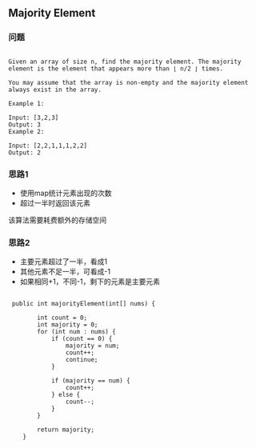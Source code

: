 ## Majority Element

### 问题

```

Given an array of size n, find the majority element. The majority element is the element that appears more than ⌊ n/2 ⌋ times.

You may assume that the array is non-empty and the majority element always exist in the array.

Example 1:

Input: [3,2,3]
Output: 3
Example 2:

Input: [2,2,1,1,1,2,2]
Output: 2

```
### 思路1

* 使用map统计元素出现的次数
* 超过一半时返回该元素

该算法需要耗费额外的存储空间

### 思路2

* 主要元素超过了一半，看成1
* 其他元素不足一半，可看成-1
* 如果相同+1，不同-1，剩下的元素是主要元素

```

 public int majorityElement(int[] nums) {

        int count = 0;
        int majority = 0;
        for (int num : nums) {
            if (count == 0) {
                majority = num;
                count++;
                continue;
            }

            if (majority == num) {
                count++;
            } else {
                count--;
            }
        }

        return majority;
    }

```